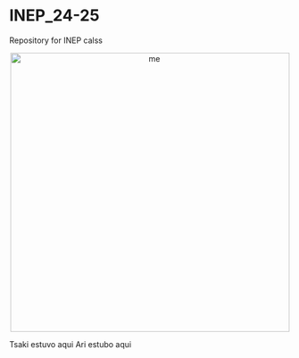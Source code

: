 # INEP_24-25
Repository for INEP calss


<div align="center">
<img alt="me" src="https://github.com/PabloTutorMoegle/MiniProjects/assets/102219711/9b2d64e7-5579-4bca-93e5-ea66555ec3b7" width="500"/>
</div>


Tsaki estuvo aqui
Ari estubo aqui